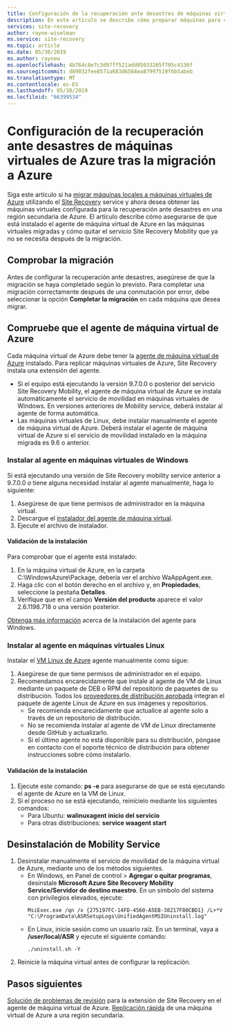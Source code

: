 ```yaml
---
title: Configuración de la recuperación ante desastres de máquinas virtuales de Azure después de migrar a Azure con Azure Site Recovery | Microsoft Docs
description: En este artículo se describe cómo preparar máquinas para configurar la recuperación ante desastres entre regiones de Azure después de la migración a Azure mediante Azure Site Recovery.
services: site-recovery
author: rayne-wiselman
ms.service: site-recovery
ms.topic: article
ms.date: 05/30/2019
ms.author: raynew
ms.openlocfilehash: 4b764c8e7c3d97ff521add05033265f705c4136f
ms.sourcegitcommit: d89032fee8571a683d6584ea87997519f6b5abeb
ms.translationtype: MT
ms.contentlocale: es-ES
ms.lasthandoff: 05/30/2019
ms.locfileid: "66399534"
---
```

# <a name="set-up-disaster-recovery-for-azure-vms-after-migration-to-azure"></a>Configuración de la recuperación ante desastres de máquinas virtuales de Azure tras la migración a Azure 


Siga este artículo si ha [migrar máquinas locales a máquinas virtuales de Azure](tutorial-migrate-on-premises-to-azure.md) utilizando el [Site Recovery](site-recovery-overview.md) service y ahora desea obtener las máquinas virtuales configurada para la recuperación ante desastres en una región secundaria de Azure. El artículo describe cómo asegurarse de que está instalado el agente de máquina virtual de Azure en las máquinas virtuales migradas y cómo quitar el servicio Site Recovery Mobility que ya no se necesita después de la migración.



## <a name="verify-migration"></a>Comprobar la migración

Antes de configurar la recuperación ante desastres, asegúrese de que la migración se haya completado según lo previsto. Para completar una migración correctamente después de una conmutación por error, debe seleccionar la opción **Completar la migración** en cada máquina que desea migrar. 

## <a name="verify-the-azure-vm-agent"></a>Compruebe que el agente de máquina virtual de Azure

Cada máquina virtual de Azure debe tener la [agente de máquina virtual de Azure](../virtual-machines/extensions/agent-windows.md) instalado. Para replicar máquinas virtuales de Azure, Site Recovery instala una extensión del agente.

- Si el equipo está ejecutando la versión 9.7.0.0 o posterior del servicio Site Recovery Mobility, el agente de máquina virtual de Azure se instala automáticamente el servicio de movilidad en máquinas virtuales de Windows. En versiones anteriores de Mobility service, deberá instalar al agente de forma automática.
- Las máquinas virtuales de Linux, debe instalar manualmente el agente de máquina virtual de Azure. Deberá instalar el agente de máquina virtual de Azure si el servicio de movilidad instalado en la máquina migrada es 9.6 o anterior.


### <a name="install-the-agent-on-windows-vms"></a>Instalar al agente en máquinas virtuales de Windows

Si está ejecutando una versión de Site Recovery mobility service anterior a 9.7.0.0 o tiene alguna necesidad instalar al agente manualmente, haga lo siguiente:  

1. Asegúrese de que tiene permisos de administrador en la máquina virtual.
2. Descargue el [instalador del agente de máquina virtual](https://go.microsoft.com/fwlink/?LinkID=394789&clcid=0x409).
3. Ejecute el archivo de instalador.

#### <a name="validate-the-installation"></a>Validación de la instalación
Para comprobar que el agente está instalado:

1. En la máquina virtual de Azure, en la carpeta C:\WindowsAzure\Package, debería ver el archivo WaAppAgent.exe.
2. Haga clic con el botón derecho en el archivo y, en **Propiedades**, seleccione la pestaña **Detalles**.
3. Verifique que en el campo **Versión del producto** aparece el valor 2.6.1198.718 o una versión posterior.

[Obtenga más información](https://docs.microsoft.com/azure/virtual-machines/extensions/agent-windows) acerca de la instalación del agente para Windows.

### <a name="install-the-agent-on-linux-vms"></a>Instalar al agente en máquinas virtuales Linux

Instalar el [VM Linux de Azure](../virtual-machines/extensions/agent-linux.md) agente manualmente como sigue:

1. Asegúrese de que tiene permisos de administrador en el equipo.
2. Recomendamos encarecidamente que instale al agente de VM de Linux mediante un paquete de DEB o RPM del repositorio de paquetes de su distribución. Todos los [proveedores de distribución aprobada](https://docs.microsoft.com/azure/virtual-machines/linux/endorsed-distros) integran el paquete de agente Linux de Azure en sus imágenes y repositorios.
    - Se recomienda encarecidamente que actualice al agente solo a través de un repositorio de distribución.
    - No se recomienda instalar al agente de VM de Linux directamente desde GitHub y actualizarlo.
    -  Si el último agente no está disponible para su distribución, póngase en contacto con el soporte técnico de distribución para obtener instrucciones sobre cómo instalarlo. 

#### <a name="validate-the-installation"></a>Validación de la instalación 

1. Ejecute este comando: **ps -e** para asegurarse de que se está ejecutando el agente de Azure en la VM de Linux.
2. Si el proceso no se está ejecutando, reinícielo mediante los siguientes comandos:
    - Para Ubuntu: **walinuxagent inicio del servicio**
    - Para otras distribuciones: **service waagent start**


## <a name="uninstall-the-mobility-service"></a>Desinstalación de Mobility Service

1. Desinstalar manualmente el servicio de movilidad de la máquina virtual de Azure, mediante uno de los métodos siguientes. 
    - En Windows, en Panel de control > **Agregar o quitar programas**, desinstale **Microsoft Azure Site Recovery Mobility Service/Servidor de destino maestro**. En un símbolo del sistema con privilegios elevados, ejecute:
        ```
        MsiExec.exe /qn /x {275197FC-14FD-4560-A5EB-38217F80CBD1} /L+*V "C:\ProgramData\ASRSetupLogs\UnifiedAgentMSIUninstall.log"
        ```
    - En Linux, inicie sesión como un usuario raíz. En un terminal, vaya a **/user/local/ASR** y ejecute el siguiente comando:
        ```
        ./uninstall.sh -Y
        ```
2. Reinicie la máquina virtual antes de configurar la replicación.

## <a name="next-steps"></a>Pasos siguientes

[Solución de problemas de revisión](site-recovery-extension-troubleshoot.md) para la extensión de Site Recovery en el agente de máquina virtual de Azure.
[Replicación rápida](azure-to-azure-quickstart.md) de una máquina virtual de Azure a una región secundaria.
